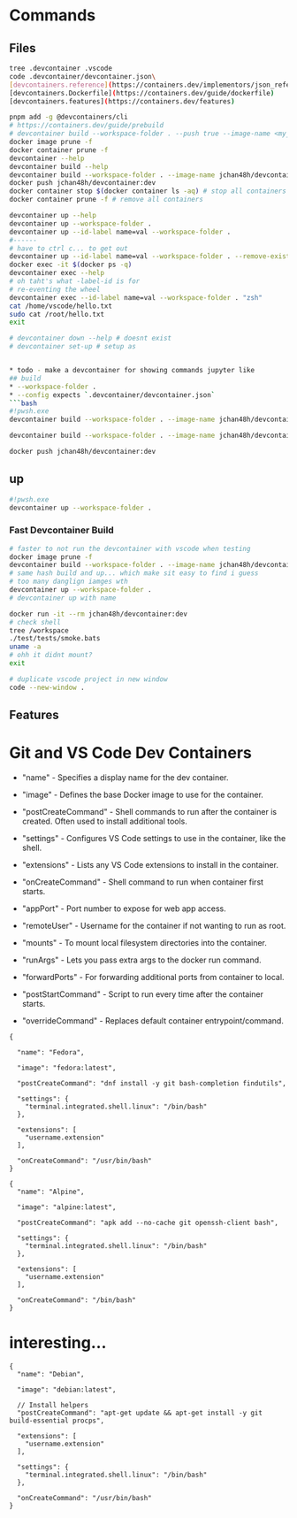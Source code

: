 # Commands
## Files
```bash
tree .devcontainer .vscode
code .devcontainer/devcontainer.json\
[devcontainers.reference](https://containers.dev/implementors/json_reference/)
[devcontainers.Dockerfile](https://containers.dev/guide/dockerfile)
[devcontainers.features](https://containers.dev/features)
```
```bash
pnpm add -g @devcontainers/cli
# https://containers.dev/guide/prebuild
# devcontainer build --workspace-folder . --push true --image-name <my_image_name>:<optional_image_version
docker image prune -f
docker container prune -f
devcontainer --help
devcontainer build --help
devcontainer build --workspace-folder . --image-name jchan48h/devcontainer:dev
docker push jchan48h/devcontainer:dev
docker container stop $(docker container ls -aq) # stop all containers
docker container prune -f # remove all containers

devcontainer up --help
devcontainer up --workspace-folder .
devcontainer up --id-label name=val --workspace-folder . 
#------
# have to ctrl c... to get out
devcontainer up --id-label name=val --workspace-folder . --remove-existing-container # force
docker exec -it $(docker ps -q) 
devcontainer exec --help
# oh taht's what -label-id is for
# re-eventing the wheel
devcontainer exec --id-label name=val --workspace-folder . "zsh"
cat /home/vscode/hello.txt
sudo cat /root/hello.txt
exit 

# devcontainer down --help # doesnt exist
# devcontainer set-up # setup as 
```
```bash

* todo - make a devcontainer for showing commands jupyter like
## build
* --workspace-folder .
* --config expects `.devcontainer/devcontainer.json`
```bash
#!pwsh.exe
devcontainer build --workspace-folder . --image-name jchan48h/devcontainer:dev

devcontainer build --workspace-folder . --image-name jchan48h/devcontainer:dev --push true

docker push jchan48h/devcontainer:dev


```
## up
```bash
#!pwsh.exe
devcontainer up --workspace-folder .

```
### Fast Devcontainer Build
```bash
# faster to not run the devcontainer with vscode when testing
docker image prune -f
devcontainer build --workspace-folder . --image-name jchan48h/devcontainer:dev
# same hash build and up... which make sit easy to find i guess
# too many danglign iamges wth
devcontainer up --workspace-folder .
# devcontainer up with name

docker run -it --rm jchan48h/devcontainer:dev
# check shell
tree /workspace
./test/tests/smoke.bats
uname -a
# ohh it didnt mount?
exit

```
```bash
# duplicate vscode project in new window
code --new-window .

```
## Features

# Git and VS Code Dev Containers
- "name" - Specifies a display name for the dev container.

- "image" - Defines the base Docker image to use for the container.

- "postCreateCommand" - Shell commands to run after the container is created. Often used to install additional tools.

- "settings" - Configures VS Code settings to use in the container, like the shell.

- "extensions" - Lists any VS Code extensions to install in the container.

- "onCreateCommand" - Shell command to run when container first starts.

- "appPort" - Port number to expose for web app access.

- "remoteUser" - Username for the container if not wanting to run as root.

- "mounts" - To mount local filesystem directories into the container.

- "runArgs" - Lets you pass extra args to the docker run command.

- "forwardPorts" - For forwarding additional ports from container to local.

- "postStartCommand" - Script to run every time after the container starts.

- "overrideCommand" - Replaces default container entrypoint/command.

```jsonc
{

  "name": "Fedora",

  "image": "fedora:latest",

  "postCreateCommand": "dnf install -y git bash-completion findutils",

  "settings": {
    "terminal.integrated.shell.linux": "/bin/bash"
  },

  "extensions": [
    "username.extension"
  ],

  "onCreateCommand": "/usr/bin/bash"
}

```

```jsonc
{
  "name": "Alpine",
  
  "image": "alpine:latest",
  
  "postCreateCommand": "apk add --no-cache git openssh-client bash",
  
  "settings": {
    "terminal.integrated.shell.linux": "/bin/bash"
  },

  "extensions": [
    "username.extension"
  ],

  "onCreateCommand": "/bin/bash"
}
```

# interesting...
```jsonc
{
  "name": "Debian",
  
  "image": "debian:latest",
   
  // Install helpers 
  "postCreateCommand": "apt-get update && apt-get install -y git build-essential procps",
  
  "extensions": [
    "username.extension"
  ],

  "settings": {
    "terminal.integrated.shell.linux": "/bin/bash"
  },

  "onCreateCommand": "/usr/bin/bash"
}

```